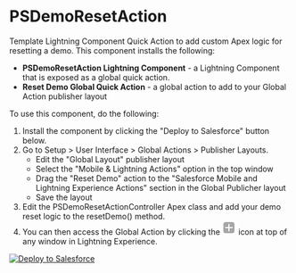 # PSDemoResetAction
Template Lightning Component Quick Action to add custom Apex logic for resetting a demo. This component installs the following:
* <b>PSDemoResetAction Lightning Component</b> - a Lightning Component that is exposed as a global quick action.
* <b>Reset Demo Global Quick Action</b> - a global action to add to your Global Action publisher layout

To use this component, do the following:
1. Install the component by clicking the "Deploy to Salesforce" button below.
2. Go to Setup > User Interface > Global Actions > Publisher Layouts.
   * Edit the "Global Layout" publisher layout
   * Select the "Mobile & Lightning Actions" option in the top window
   * Drag the "Reset Demo" action to the "Salesforce Mobile and Lightning Experience Actions" section in the Global Publicher layout
   * Save the layout
3. Edit the PSDemoResetActionController Apex class and add your demo reset logic to the resetDemo() method.
4. You can then access the Global Action by clicking the ![](https://github.com/thedges/PSDemoResetAction/blob/master/GlobalActionIcon.png "Global Action Icon") icon at top of any window in Lightning Experience.

<a href="https://githubsfdeploy.herokuapp.com">
  <img alt="Deploy to Salesforce"
       src="https://raw.githubusercontent.com/afawcett/githubsfdeploy/master/deploy.png">
</a>
